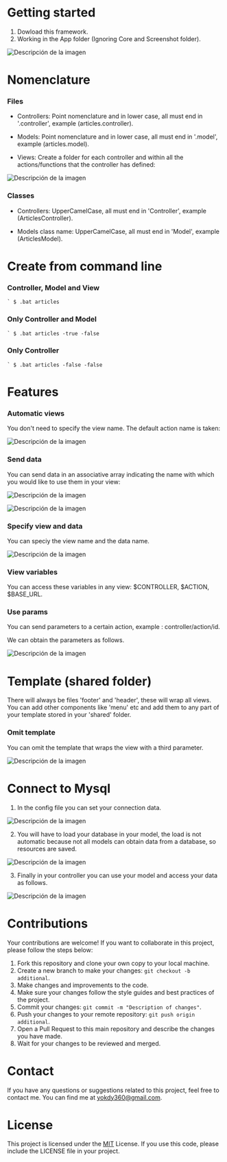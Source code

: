 # Getting started

1. Dowload this framework.
2. Working in the App folder (Ignoring Core and Screenshot folder).

![Descripción de la imagen](/screenshots/app_folder.png)

# Nomenclature

### Files

- Controllers: Point nomenclature and in lower case, all must end in '.controller', example (articles.controller).

- Models: Point nomenclature and in lower case, all must end in '.model', example (articles.model).

- Views: Create a folder for each controller and within all the actions/functions that the controller has defined:

![Descripción de la imagen](/screenshots/view_folder.png)

### Classes

- Controllers: UpperCamelCase, all must end in 'Controller', example (ArticlesController).

- Models class name: UpperCamelCase, all must end in 'Model', example (ArticlesModel).

# Create from command line

### Controller, Model and View

`` `
$ .bat articles
`` 

### Only Controller and Model

`` `
$ .bat articles -true -false
`` 

### Only Controller

`` `
$ .bat articles -false -false
`` 

# Features

### Automatic views

You don't need to specify the view name. The default action name is taken:

![Descripción de la imagen](/screenshots/view.png)

### Send data

You can send data in an associative array indicating the name with which you would like to use them in your view:

![Descripción de la imagen](/screenshots/view_with_data.png)

![Descripción de la imagen](/screenshots/data_in_view.png)

### Specify view and data

You can speciy the view name and the data name.

![Descripción de la imagen](/screenshots/view_with_both.png)

### View variables

You can access these variables in any view: $CONTROLLER, $ACTION, $BASE_URL.

### Use params

You can send parameters to a certain action, example : controller/action/id.

We can obtain the parameters as follows.

![Descripción de la imagen](/screenshots/params.png)

# Template (shared folder)

There will always be files 'footer' and 'header', these will wrap all views. You can add other components like 'menu' etc and add them to any part of your template stored in your 'shared' folder.

### Omit template 

You can omit the template that wraps the view with a third parameter.

![Descripción de la imagen](/screenshots/omit_template.png)

# Connect to Mysql

1. In the config file you can set your connection data.

![Descripción de la imagen](/screenshots/config.png)

2. You will have to load your database in your model, the load is not automatic because not all models can obtain data from a database, so resources are saved.

![Descripción de la imagen](/screenshots/model_to_mysql.png)

3. Finally in your controller you can use your model and access your data as follows.

![Descripción de la imagen](/screenshots/controller_to_mysql.png)

# Contributions

Your contributions are welcome! If you want to collaborate in this project, please follow the steps below:

1. Fork this repository and clone your own copy to your local machine.
2. Create a new branch to make your changes: `git checkout -b additional`.
3. Make changes and improvements to the code.
4. Make sure your changes follow the style guides and best practices of the project.
5. Commit your changes: `git commit -m "Description of changes"`.
6. Push your changes to your remote repository: `git push origin additional`.
7. Open a Pull Request to this main repository and describe the changes you have made.
8. Wait for your changes to be reviewed and merged.

# Contact

If you have any questions or suggestions related to this project, feel free to contact me. You can find me at [yokdy360@gmail.com](mailto:yokdy360@gmail.com).

# License

This project is licensed under the [MIT](https://opensource.org/licenses/MIT) License. If you use this code, please include the LICENSE file in your project.

